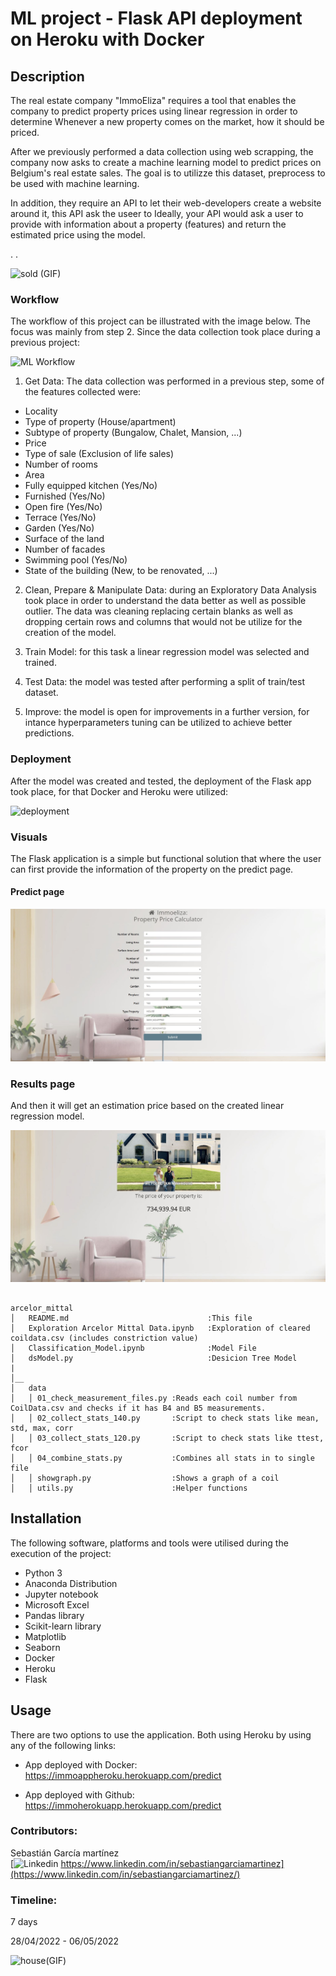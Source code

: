 # ML project - Flask API deployment on Heroku with Docker

## Description

The real estate company "ImmoEliza" requires a tool that enables the company to predict property prices using linear regression in order to determine Whenever a new property comes on the market, how it should be priced.

After we previously performed a data collection using web scrapping, the company  now asks to create a machine learning model to predict prices on Belgium's real estate sales. The goal is to utilizze this dataset, preprocess to be used with machine learning.

In addition, they require an API to let their web-developers create a website around it, this API ask the useer to Ideally, your API would ask a user to provide with information about a property (features) and return the estimated price using the model.

.
.

![sold (GIF)](https://media.giphy.com/media/Q5FVvyM2OuvUUysSQm/giphy.gif)

### Workflow 

The workflow of this project can be illustrated with the image below. The focus was mainly from step 2. Since the data collection took place during a previous project:

![ML Workflow](https://hazaq.me/assets/images/ml-workflow.jpeg)

1. Get Data: The data collection was performed in a previous step, some of the features collected were:
   
- Locality
- Type of property (House/apartment)
- Subtype of property (Bungalow, Chalet, Mansion, ...)
- Price
- Type of sale (Exclusion of life sales)
- Number of rooms
- Area
- Fully equipped kitchen (Yes/No)
- Furnished (Yes/No)
- Open fire (Yes/No)
- Terrace (Yes/No)
- Garden (Yes/No)
- Surface of the land
- Number of facades
- Swimming pool (Yes/No)
- State of the building (New, to be renovated, ...)


2. Clean, Prepare & Manipulate Data: during an Exploratory Data Analysis took place in order to understand the data better as well as possible outlier. The data was cleaning replacing certain blanks as well as dropping certain rows and columns that would not be utilize for the creation of the model.

3. Train Model: for this task a linear regression model was selected and trained.

4. Test Data: the model was tested after performing a split of train/test dataset.

5. Improve: the model is open for improvements in a further version, for intance hyperparameters tuning can be utilized to achieve better predictions. 


### Deployment

After the model was created and tested, the deployment of the Flask app took place, for that Docker and Heroku were utilized:


![deployment](https://miro.medium.com/max/1400/1*qUUVGdw03a0tMKos7W1teg.jpeg)

### Visuals

The Flask application is a simple but functional solution that where the user can  first provide the information of the property on the predict page.


#### Predict page

![Predict](https://github.com/sebasGarcia/challenge-machine-learning-api-deployment/blob/main/data/predict.JPG)



###  Results page

And then it will get an estimation price based on the created linear regression model.

![Results](https://github.com/sebasGarcia/challenge-machine-learning-api-deployment/blob/main/data/results.JPG)

```

arcelor_mittal
│   README.md                               :This file
│   Exploration Arcelor Mittal Data.ipynb   :Exploration of cleared coildata.csv (includes constriction value)
│   Classification_Model.ipynb              :Model File
│   dsModel.py                              :Desicion Tree Model 
|
│__   
│   data          
│   │ 01_check_measurement_files.py :Reads each coil number from CoilData.csv and checks if it has B4 and B5 measurements.
│   │ 02_collect_stats_140.py       :Script to check stats like mean, std, max, corr 
│   │ 03_collect_stats_120.py       :Script to check stats like ttest, fcor
│   │ 04_combine_stats.py           :Combines all stats in to single file
│   │ showgraph.py                  :Shows a graph of a coil 
│   │ utils.py                      :Helper functions  
```

## Installation

The following software, platforms and tools were utilised during the execution of the project:

* Python 3
* Anaconda Distribution
* Jupyter notebook
* Microsoft Excel
* Pandas library
* Scikit-learn library
* Matplotlib
* Seaborn
* Docker 
* Heroku
* Flask


## Usage

There are two options to use the application. Both using Heroku by using any of the following links:

* App deployed with Docker:
https://immoappheroku.herokuapp.com/predict

* App deployed with Github:
https://immoherokuapp.herokuapp.com/predict



### Contributors:

Sebastián García martínez\
[![Linkedin](https://i.stack.imgur.com/gVE0j.png) https://www.linkedin.com/in/sebastiangarciamartinez](https://www.linkedin.com/in/sebastiangarciamartinez/)
&nbsp;



### Timeline:

7 days

28/04/2022 - 06/05/2022


![house(GIF)](https://media.giphy.com/media/TgOrB2JA5hqA3Ll4Na/giphy.gif)
